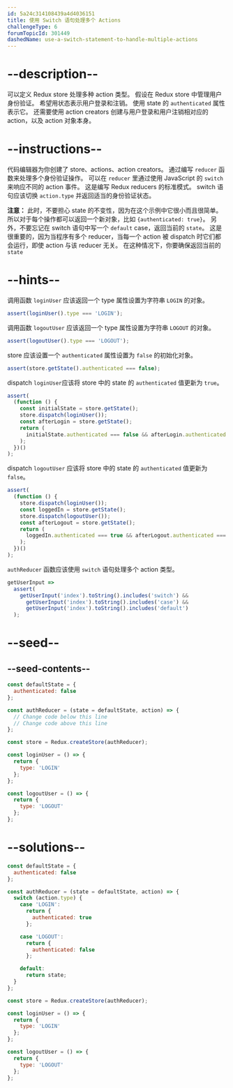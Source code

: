```yaml
---
id: 5a24c314108439a4d4036151
title: 使用 Switch 语句处理多个 Actions
challengeType: 6
forumTopicId: 301449
dashedName: use-a-switch-statement-to-handle-multiple-actions
---
```


# --description--

可以定义 Redux store 处理多种 action 类型。 假设在 Redux store 中管理用户身份验证。 希望用状态表示用户登录和注销。 使用 state 的 `authenticated` 属性表示它。 还需要使用 action creators 创建与用户登录和用户注销相对应的 action，以及 action 对象本身。

# --instructions--

代码编辑器为你创建了 store、actions、action creators。 通过编写 `reducer` 函数来处理多个身份验证操作。 可以在 `reducer` 里通过使用 JavaScript 的 `switch` 来响应不同的 action 事件。 这是编写 Redux reducers 的标准模式。 switch 语句应该切换 `action.type` 并返回适当的身份验证状态。

**注意：** 此时，不要担心 state 的不变性，因为在这个示例中它很小而且很简单。 所以对于每个操作都可以返回一个新对象，比如 `{authenticated: true}`。 另外，不要忘记在 switch 语句中写一个 `default` case，返回当前的 `state`。 这是很重要的，因为当程序有多个 reducer，当每一个 action 被 dispatch 时它们都会运行，即使 action 与该 reducer 无关。 在这种情况下，你要确保返回当前的 `state`

# --hints--

调用函数 `loginUser` 应该返回一个 type 属性设置为字符串 `LOGIN` 的对象。

```js
assert(loginUser().type === 'LOGIN');
```

调用函数 `logoutUser` 应该返回一个 type 属性设置为字符串 `LOGOUT` 的对象。

```js
assert(logoutUser().type === 'LOGOUT');
```

store 应该设置一个 `authenticated` 属性设置为 `false` 的初始化对象。

```js
assert(store.getState().authenticated === false);
```

dispatch `loginUser`应该将 store 中的 state 的 `authenticated` 值更新为 `true`。

```js
assert(
  (function () {
    const initialState = store.getState();
    store.dispatch(loginUser());
    const afterLogin = store.getState();
    return (
      initialState.authenticated === false && afterLogin.authenticated === true
    );
  })()
);
```

dispatch `logoutUser` 应该将 store 中的 state 的 `authenticated` 值更新为 `false`。

```js
assert(
  (function () {
    store.dispatch(loginUser());
    const loggedIn = store.getState();
    store.dispatch(logoutUser());
    const afterLogout = store.getState();
    return (
      loggedIn.authenticated === true && afterLogout.authenticated === false
    );
  })()
);
```

`authReducer` 函数应该使用 `switch` 语句处理多个 action 类型。

```js
getUserInput =>
  assert(
    getUserInput('index').toString().includes('switch') &&
      getUserInput('index').toString().includes('case') &&
      getUserInput('index').toString().includes('default')
  );
```

# --seed--

## --seed-contents--

```js
const defaultState = {
  authenticated: false
};

const authReducer = (state = defaultState, action) => {
  // Change code below this line
  // Change code above this line
};

const store = Redux.createStore(authReducer);

const loginUser = () => {
  return {
    type: 'LOGIN'
  };
};

const logoutUser = () => {
  return {
    type: 'LOGOUT'
  };
};
```

# --solutions--

```js
const defaultState = {
  authenticated: false
};

const authReducer = (state = defaultState, action) => {
  switch (action.type) {
    case 'LOGIN':
      return {
        authenticated: true
      };

    case 'LOGOUT':
      return {
        authenticated: false
      };

    default:
      return state;
  }
};

const store = Redux.createStore(authReducer);

const loginUser = () => {
  return {
    type: 'LOGIN'
  };
};

const logoutUser = () => {
  return {
    type: 'LOGOUT'
  };
};
```
